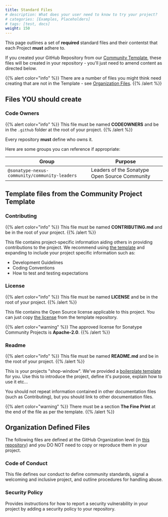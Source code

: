 ```yaml
---
title: Standard Files
# description: What does your user need to know to try your project?
# categories: [Examples, Placeholders]
# tags: [test, docs]
weight: 150
---
```


This page outlines a set of **required** standard files and their contentst that
each Project **must** adhere to.

If you created your GitHub Repository from our
[Community Template](https://github.com/sonatype-nexus-community/community-project-template),
these files will be created in your repository - you'll just need to amend
content as directed below.

{{% alert color="info" %}} There are a number of files you might think need
creating that are not in the Template - see
[Organization Files](#organization-defined-files). {{% /alert %}}

## Files **YOU** should create

### Code Owners

{{% alert color="info" %}} This file must be named **CODEOWNERS** and be in the
`.github` folder at the root of your project. {{% /alert %}}

Every repository **must** define who owns it.

Here are some groups you can reference if appropriate:

| Group                                         | Purpose                                       |
| --------------------------------------------- | --------------------------------------------- |
| `@sonatype-nexus-community/community-leaders` | Leaders of the Sonatype Open Source Community |

## Template files from the Community Project Template

### Contributing

{{% alert color="info" %}} This file must be named **CONTRIBUTING.md** and be in
the root of your project. {{% /alert %}}

This file contains project-specific information aiding others in providing
contributions to the project. We recommend using
[the template](https://github.com/sonatype-nexus-community/community-project-template/blob/main/CONTRIBUTING.md)
and expanding to include your project specific information such as:

- Development Guidelines
- Coding Conventions
- How to test and testing expectations

### License

{{% alert color="info" %}} This file must be named **LICENSE** and be in the
root of your project. {{% /alert %}}

This file contains the Open Source license applicable to this project. You can
just copy
[the license](https://github.com/sonatype-nexus-community/community-project-template/blob/main/LICENSE)
from the template repository.

{{% alert color="warning" %}} The approved license for Sonatype Community
Projects is **Apache-2.0**. {{% /alert %}}

### Readme

{{% alert color="info" %}} This file must be named **README.md** and be in the
root of your project. {{% /alert %}}

This is your projects "shop-window". We've provided a
[boilerplate template](https://github.com/sonatype-nexus-community/community-project-template/blob/main/README.md)
for you. Use this to introduce the project, define it's purpose, explain how to
use it etc...

You should not repeat information contained in other documentation files (such
as Contributing), but you should link to other documentation files.

{{% alert color="warning" %}} There must be a section **The Fine Print** at the
end of the file as per the template. {{% /alert %}}

## Organization Defined Files

The following files are defined at the GitHub Organization level (in
[this repository](https://github.com/sonatype-nexus-community/.github)) and you
DO NOT need to copy or reproduce them in your project.

### Code of Conduct

This file defines our conduct to define community standards, signal a welcoming
and inclusive project, and outline procedures for handling abuse.

### Security Policy

Provides instructions for how to report a security vulnerability in your project
by adding a security policy to your repository.
